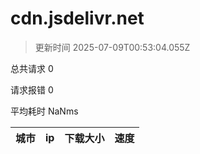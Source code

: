 
  # cdn.jsdelivr.net

  > 更新时间 2025-07-09T00:53:04.055Z
  
  总共请求 0

  请求报错 0

  平均耗时 NaNms

|城市|ip|下载大小|速度|
|-----|----------|---|---|

  